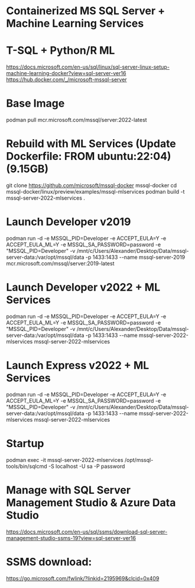# Containerized MS SQL Server + Machine Learning Services
# T-SQL + Python/R ML
https://docs.microsoft.com/en-us/sql/linux/sql-server-linux-setup-machine-learning-docker?view=sql-server-ver16
https://hub.docker.com/_/microsoft-mssql-server

# Base Image
podman pull mcr.microsoft.com/mssql/server:2022-latest

# Rebuild with ML Services (Update Dockerfile: FROM ubuntu:22:04) (9.15GB)
git clone https://github.com/microsoft/mssql-docker mssql-docker
cd mssql-docker/linux/preview/examples/mssql-mlservices
podman build -t mssql-server-2022-mlservices .

# Launch Developer v2019
podman run -d -e MSSQL_PID=Developer -e ACCEPT_EULA=Y -e ACCEPT_EULA_ML=Y -e MSSQL_SA_PASSWORD=password -e "MSSQL_PID=Developer" -v /mnt/c/Users/Alexander/Desktop/Data/mssql-server-data:/var/opt/mssql/data -p 1433:1433 --name mssql-server-2019 mcr.microsoft.com/mssql/server:2019-latest

# Launch Developer v2022 + ML Services
podman run -d -e MSSQL_PID=Developer -e ACCEPT_EULA=Y -e ACCEPT_EULA_ML=Y -e MSSQL_SA_PASSWORD=password -e "MSSQL_PID=Developer" -v /mnt/c/Users/Alexander/Desktop/Data/mssql-server-data:/var/opt/mssql/data -p 1433:1433 --name mssql-server-2022-mlservices mssql-server-2022-mlservices

# Launch Express v2022 + ML Services
podman run -d -e MSSQL_PID=Developer -e ACCEPT_EULA=Y -e ACCEPT_EULA_ML=Y -e MSSQL_SA_PASSWORD=password -e "MSSQL_PID=Developer" -v /mnt/c/Users/Alexander/Desktop/Data/mssql-server-data:/var/opt/mssql/data -p 1433:1433 --name mssql-server-2022-mlservices mssql-server-2022-mlservices

# Startup
podman exec -it mssql-server-2022-mlservices /opt/mssql-tools/bin/sqlcmd -S localhost -U sa -P password

# Manage with SQL Server Management Studio & Azure Data Studio
https://docs.microsoft.com/en-us/sql/ssms/download-sql-server-management-studio-ssms-19?view=sql-server-ver16

# SSMS download:
https://go.microsoft.com/fwlink/?linkid=2195969&clcid=0x409
